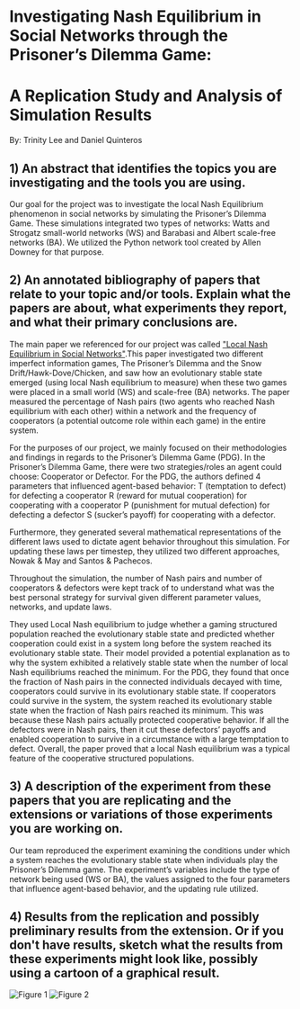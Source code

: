 # Investigating Nash Equilibrium in Social Networks through the Prisoner’s Dilemma Game:
# A Replication Study and Analysis of Simulation Results

By: Trinity Lee and Daniel Quinteros

## 1) An abstract that identifies the topics you are investigating and the tools you are using.

Our goal for the project was to investigate the local Nash Equilibrium phenomenon in social networks by simulating the Prisoner’s Dilemma Game. These simulations integrated two types of networks: Watts and Strogatz small-world networks (WS) and Barabasi and Albert scale-free networks (BA). We utilized the Python network tool created by Allen Downey for that purpose.

## 2) An annotated bibliography of papers that relate to your topic and/or tools.  Explain what the papers are about, what experiments they report, and what their primary conclusions are.

The main paper we referenced for our project was called ["Local Nash Equilibrium in Social Networks"](https://www.nature.com/articles/srep06224.pdf#:~:text=The%20local%20Nash%20equilibrium%20provides%20a%20way%20to,evolutionary%20stable%20state%20for%20the%20Prisoner%E2%80%99s%20dilemma%20game).This paper investigated two different imperfect information games, The Prisoner’s Dilemma and the Snow Drift/Hawk-Dove/Chicken, and saw how an evolutionary stable state emerged (using local Nash equilibrium to measure) when these two games were placed in a small world (WS) and scale-free (BA) networks. The paper measured the percentage of Nash pairs (two agents who reached Nash equilibrium with each other) within a network and the frequency of cooperators (a potential outcome role within each game) in the entire system.

For the purposes of our project, we mainly focused on their methodologies and findings in regards to the Prisoner’s Dilemma Game (PDG). In the Prisoner’s Dilemma Game, there were two strategies/roles an agent could choose: Cooperator or Defector.
For the PDG, the authors defined 4 parameters that influenced agent-based behavior: T (temptation to defect) for defecting a cooperator R (reward for mutual cooperation) for cooperating with a cooperator P (punishment for mutual defection) for defecting a defector S (sucker’s payoff) for cooperating with a defector.

Furthermore, they generated several mathematical representations of the different laws used to dictate agent behavior throughout this simulation. For updating these laws per timestep, they utilized two different approaches, Nowak & May and Santos & Pachecos.

Throughout the simulation, the number of Nash pairs and number of cooperators & defectors were kept track of to understand what was the best personal strategy for survival given different parameter values, networks, and update laws.

They used Local Nash equilibrium to judge whether a gaming structured population reached the evolutionary stable state and predicted whether cooperation could exist in a system long before the system reached its evolutionary stable state. Their model provided a potential explanation as to why the system exhibited a relatively stable state when the number of local Nash equilibriums reached the minimum. For the PDG, they found that once the fraction of Nash pairs in the connected individuals decayed with time, cooperators could survive in its evolutionary stable state. If cooperators could survive in the system, the system reached its evolutionary stable state when the fraction of Nash pairs reached its minimum. This was because these Nash pairs actually protected cooperative behavior. If all the defectors were in Nash pairs, then it cut these defectors’ payoffs and enabled cooperation to survive in a circumstance with a large temptation to defect. Overall, the paper proved that a local Nash equilibrium was a typical feature of the cooperative structured populations.

## 3) A description of the experiment from these papers that you are replicating and the extensions or variations of those experiments you are working on.

Our team reproduced the experiment examining the conditions under which a system reaches the evolutionary stable state when individuals play the Prisoner’s Dilemma game. The experiment’s variables include the type of network being used (WS or BA), the values assigned to the four parameters that influence agent-based behavior, and the updating rule utilized.

## 4) Results from the replication and possibly preliminary results from the extension. Or if you don't have results, sketch what the results from these experiments might look like, possibly using a cartoon of a graphical result.


![Figure 1](https://github.com/tlee10333/NashEquilibrium/assets/47285707/c051c0fe-699e-4b0b-a5b5-4e04b4cbc3b0 "Figure 1")
![Figure 2](https://github.com/tlee10333/NashEquilibrium/assets/47285707/b65cd2cc-dd35-4b79-a014-a63a1388c5b5 "Figure 2")


